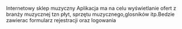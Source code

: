 Internetowy sklep muzyczny
Aplikacja ma na celu wyświetlanie ofert z branży muzycznej tzn płyt,
sprzętu muzycznego,glosników itp.Bedzie zawierac formularz rejestracji
oraz logowania
